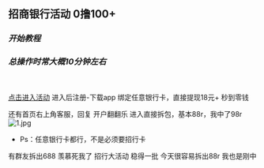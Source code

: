 ## 招商银行活动 0撸100+
### *开始教程*
### *总操作时常大概10分钟左右*
</br> </br>
[点击进入活动][big] 进入后注册-下载app
绑定任意银行卡，直接提现18元+ 秒到零钱

还有首页右上角客服，回复 开户翻翻乐 进入直接拆包，基本88r，我中了98r
![1.jpg][1]
- Ps：任意银行卡都行，不是必须要招行卡

有群友拆出688 羡慕死我了
招行大活动 稳得一批 今天很容易拆出88r 我也是刚中



  [big]:http://cmb-dist.17f8.me/mobile/jump4?scene=76c914b2a7304eb5bdf106079fd43142
  
 [1]:http://shp.qpic.cn/collector/368685196/3d20318b-c4c8-42b7-8fff-d49a6fbcc680/0
